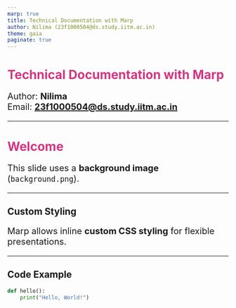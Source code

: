```yaml
---
marp: true
title: Technical Documentation with Marp
author: Nilima (23f1000504@ds.study.iitm.ac.in)
theme: gaia
paginate: true
---
```


# Technical Documentation with Marp

Author: **Nilima**  
Email: **23f1000504@ds.study.iitm.ac.in**

---

<!-- _class: lead -->
<!-- _background: "background.png" -->

# Welcome

This slide uses a **background image** (`background.png`).

---

## Custom Styling

<style>
h1 {
  color: #d33682;
}
p {
  font-size: 20px;
}
</style>

Marp allows inline **custom CSS styling** for flexible presentations.

---

## Code Example

```python
def hello():
    print("Hello, World!")

